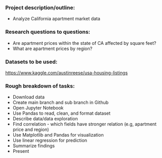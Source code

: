 ### Project description/outline: 
* Analyze California apartment market data

### Research questions to questions:
* Are apartment prices within the state of CA affected by square feet?
* What are apartment prices by region?

### Datasets to be used:
https://www.kaggle.com/austinreese/usa-housing-listings 

### Rough breakdown of tasks:
* Download data
* Create main branch and sub branch in Github
* Open Jupyter Notebook
* Use Pandas to read, clean, and format dataset
* Describe data/data exploration 
* Find correlation - which fields have stronger relation (e.g, apartment price and region)
* Use Matplotlib and Pandas for visualization
* Use linear regression for prediction
* Summarize findings
* Present 

